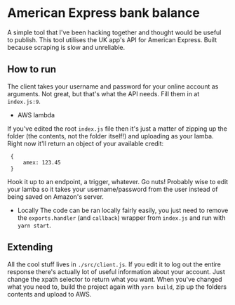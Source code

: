 # American Express bank balance
 
A simple tool that I've been hacking together and thought would be useful to publish. This tool utilises the UK app's API for American Express. Built because scraping is slow and unreliable.

## How to run
The client takes your username and password for your online account as arguments. Not great, but that's what the API needs. Fill them in at `index.js:9`.

- AWS lambda

If you've edited the root `index.js` file then it's just a matter of zipping up the folder (the contents, not the folder itself!) and uploading as your lamba. Right now it'll return an object of your available credit:

```
 {
     amex: 123.45
 }
```

Hook it up to an endpoint, a trigger, whatever. Go nuts! Probably wise to edit your lamba so it takes your username/password from the user instead of being saved on Amazon's server.

- Locally
The code can be ran locally fairly easily, you just need to remove the `exports.handler` (and `callback`) wrapper from `index.js` and run with `yarn start`.

## Extending
All the cool stuff lives in `./src/client.js`. If you edit it to log out the entire response there's actually lot of useful information about your account. Just change the xpath selector to return what you want. When you've changed what you need to, build the project again with `yarn build`, zip up the folders contents and upload to AWS.

